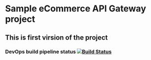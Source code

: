 # Sample eCommerce API Gateway project 
## This is first virsion of the project 
### DevOps build pipeline status [![Build Status](https://dev.azure.com/VerveInfotech/Verve.Releases/_apis/build/status/SharpProgrammer/SPT.eCommerce.Demo.Cart?branchName=main)](https://dev.azure.com/VerveInfotech/Verve.Releases/_build/latest?definitionId=15&branchName=main)
